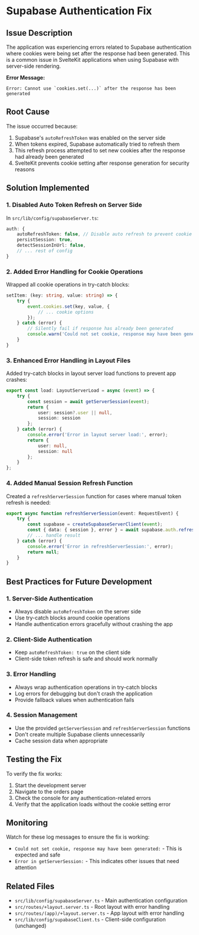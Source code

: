 # Supabase Authentication Fix

## Issue Description

The application was experiencing errors related to Supabase authentication where cookies were being set after the response had been generated. This is a common issue in SvelteKit applications when using Supabase with server-side rendering.

**Error Message:**
```
Error: Cannot use `cookies.set(...)` after the response has been generated
```

## Root Cause

The issue occurred because:
1. Supabase's `autoRefreshToken` was enabled on the server side
2. When tokens expired, Supabase automatically tried to refresh them
3. This refresh process attempted to set new cookies after the response had already been generated
4. SvelteKit prevents cookie setting after response generation for security reasons

## Solution Implemented

### 1. Disabled Auto Token Refresh on Server Side

In `src/lib/config/supabaseServer.ts`:
```typescript
auth: {
    autoRefreshToken: false, // Disable auto refresh to prevent cookie setting after response
    persistSession: true,
    detectSessionInUrl: false,
    // ... rest of config
}
```

### 2. Added Error Handling for Cookie Operations

Wrapped all cookie operations in try-catch blocks:
```typescript
setItem: (key: string, value: string) => {
    try {
        event.cookies.set(key, value, {
            // ... cookie options
        });
    } catch (error) {
        // Silently fail if response has already been generated
        console.warn('Could not set cookie, response may have been generated:', key, error);
    }
}
```

### 3. Enhanced Error Handling in Layout Files

Added try-catch blocks in layout server load functions to prevent app crashes:
```typescript
export const load: LayoutServerLoad = async (event) => {
    try {
        const session = await getServerSession(event);
        return {
            user: session?.user || null,
            session: session
        };
    } catch (error) {
        console.error('Error in layout server load:', error);
        return {
            user: null,
            session: null
        };
    }
};
```

### 4. Added Manual Session Refresh Function

Created a `refreshServerSession` function for cases where manual token refresh is needed:
```typescript
export async function refreshServerSession(event: RequestEvent) {
    try {
        const supabase = createSupabaseServerClient(event);
        const { data: { session }, error } = await supabase.auth.refreshSession();
        // ... handle result
    } catch (error) {
        console.error('Error in refreshServerSession:', error);
        return null;
    }
}
```

## Best Practices for Future Development

### 1. Server-Side Authentication
- Always disable `autoRefreshToken` on the server side
- Use try-catch blocks around cookie operations
- Handle authentication errors gracefully without crashing the app

### 2. Client-Side Authentication
- Keep `autoRefreshToken: true` on the client side
- Client-side token refresh is safe and should work normally

### 3. Error Handling
- Always wrap authentication operations in try-catch blocks
- Log errors for debugging but don't crash the application
- Provide fallback values when authentication fails

### 4. Session Management
- Use the provided `getServerSession` and `refreshServerSession` functions
- Don't create multiple Supabase clients unnecessarily
- Cache session data when appropriate

## Testing the Fix

To verify the fix works:

1. Start the development server
2. Navigate to the orders page
3. Check the console for any authentication-related errors
4. Verify that the application loads without the cookie setting error

## Monitoring

Watch for these log messages to ensure the fix is working:
- `Could not set cookie, response may have been generated:` - This is expected and safe
- `Error in getServerSession:` - This indicates other issues that need attention

## Related Files

- `src/lib/config/supabaseServer.ts` - Main authentication configuration
- `src/routes/+layout.server.ts` - Root layout with error handling
- `src/routes/(app)/+layout.server.ts` - App layout with error handling
- `src/lib/config/supabaseClient.ts` - Client-side configuration (unchanged)
